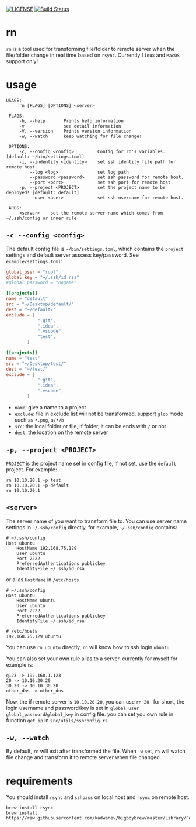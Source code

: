 [![LICENSE](https://img.shields.io/badge/license-MIT-blue.svg)](LICENSE)
[![Build Status](https://travis-ci.org/DogLi/rn.svg?branch=master)](https://travis-ci.org/DogLi/rn)
# rn
`rn` is a tool used for transforming file/folder to remote server when the file/folder change in real time based on `rsync`. Currently `linux` and `MacOS` support only!

# usage

```
USAGE:
     rn [FLAGS] [OPTIONS] <server>

 FLAGS:
     -h, --help       Prints help information
     -v               see detail information
     -V, --version    Prints version information
     -w, --watch      keep watching for file change!

 OPTIONS:
     -c, --config <config>         Config for rn's variables. [default: ~/bin/settings.toml]
     -i, --indentity <identity>    set ssh identity file path for remote host.
         --log <log>               set log path
         --password <password>     set ssh password for remote host.
         --port <port>             set ssh port for remote host.
     -p, --project <PROJECT>       set the project name to be deployed! [default: default]
         --user <user>             set ssh username for remote host.

 ARGS:
     <server>    set the remote server name which comes from ~/.ssh/config or inner rule.
```

## `-c --config <config>`
The default config file is `~/bin/settings.toml`, which contains the `project` settings and default server asscess key/password. See `example/settings.toml`:

```toml
global_user = "root"
global_key = "~/.ssh/id_rsa"
#global_password = "nogame"

[[projects]]
name = "default"
src = "~/Desktop/default/"
dest = "~/default/"
exclude = [
            ".git",
            ".idea",
            ".vscode",
            "test",
        ]

[[projects]]
name = "test"
src = "~/Desktop/test/"
dest = "~/test/"
exclude = [
            ".git",
            ".idea",
            ".vscode",
        ]
```

* `name`: give a name to a project
* `exclude`: file in exclude list will not be transformed, support `glob` mode such as `*.png`, `a/*/b`
*  `src`: the local folder or file, if folder, it can be ends with `/` or not
* `dest`: the location on the remote server

## `-p, --project <PROJECT> `
`PROJECT` is the project name set in config file, if not set, use the `default` project. For example:

```
rn 10.10.20.1 -p test
rn 10.10.20.1 -p default
rn 10.10.20.1
```


## `<server>`
The server name of you want to transform file to. You can use server name settings in `~/.ssh/config` directly, for example, `~/.ssh/config` contains:

```
# ~/.ssh/config
Host ubuntu
    HostName 192.168.75.129
    User ubuntu
    Port 2222
    PreferredAuthentications publickey
    IdentityFile ~/.ssh/id_rsa
```

or alias `HostName` in `/etc/hosts`

```
# ~/.ssh/config
Host ubuntu
    HostName ubuntu
    User ubuntu
    Port 2222
    PreferredAuthentications publickey
    IdentityFile ~/.ssh/id_rsa
```

```
# /etc/hosts
192.168.75.129 ubuntu
```

You can use `rn ubuntu` directly, `rn` will know how to ssh login `ubuntu`.

You can also set your own rule alias to a server, currently for myself for example is:

```
q123 -> 192.168.1.123
20 -> 10.10.20.20
30.20 -> 10.10.30.20
other_dns -> other_dns
```
Now,  the if remote server is `10.10.20.20`, you can use `rn 20 ` for short, the login username and password/key is set in `global_user` `global_password`/`global_key` in config file.
you can set you own rule in function `get_ip` in `src/utils/sshconfig.rs`

## `-w, --watch`
By default, `rn` will exit after transformed the file. When `-w` set, `rn` will watch file change and transform it to remote server when file changed.

# requirements
You should install `rsync` and `sshpass` on local host and `rsync` on remote host.
```
brew install rsync
brew install https://raw.githubusercontent.com/kadwanev/bigboybrew/master/Library/Formula/sshpass.rb
```

#
